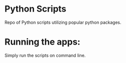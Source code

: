 # Python Scripts

Repo of Python scripts utilizing popular python packages.

# Running the apps:

Simply run the scripts on command line.
